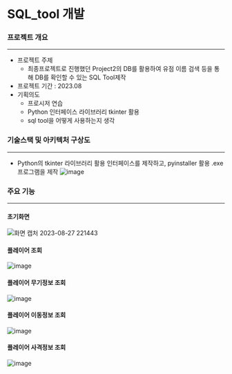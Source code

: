 # SQL_tool 개발

### 프로젝트 개요
- - -
- 프로젝트 주제
  - 최종프로젝트로 진행했던 Project2의 DB를 활용하여 유점 이름 검색 등을 통해 DB를 확인할 수 있는 SQL Tool제작
- 프로젝트 기간 : 2023.08
- 기획의도
  - 프로시저 연습
  - Python 인터페이스 라이브러리 tkinter 활용
  - sql tool을 어떻게 사용하는지 생각

### 기술스택 및 아키텍처 구상도
- - - 
- Python의 tkinter 라이브러리 활용 인터페이스를 제작하고, pyinstaller 활용 .exe프로그램을 제작
![image](https://github.com/nbac406/sql_tool/assets/125121623/577a5a6a-bed4-48b2-b579-b132daa6ce51)

### 주요 기능
- - -
#### 초기화면
![화면 캡처 2023-08-27 221443](https://github.com/nbac406/sql_tool/assets/125121623/0813abaf-dc8f-42fc-b96b-6770ced778fd)

#### 플레이어 조회
![image](https://github.com/nbac406/sql_tool/assets/125121623/7a03b368-4323-412a-afec-a596dba92d31)

#### 플레이어 무기정보 조회
![image](https://github.com/nbac406/sql_tool/assets/125121623/a18a1989-d228-417f-b9ad-d85a8023f23a)

#### 플레이어 이동정보 조회
![image](https://github.com/nbac406/sql_tool/assets/125121623/269eafd5-9b9b-4597-8650-dedaa83e288f)

#### 플레이어 사격정보 조회
![image](https://github.com/nbac406/sql_tool/assets/125121623/26322552-c71f-40d5-8bb8-63a749079850)


